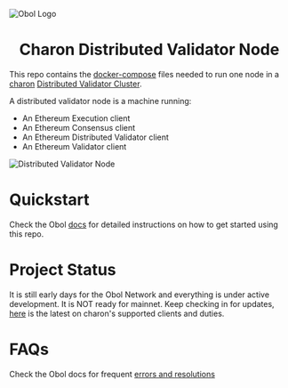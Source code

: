 ![Obol Logo](https://obol.tech/obolnetwork.png)

<h1 align="center">Charon Distributed Validator Node</h1>

This repo contains the [docker-compose](https://docs.docker.com/compose/) files needed to run one node in a [charon](https://github.com/ObolNetwork/charon) [Distributed Validator Cluster](https://docs.obol.tech/docs/int/key-concepts#distributed-validator-cluster).

A distributed validator node is a machine running:

- An Ethereum Execution client
- An Ethereum Consensus client
- An Ethereum Distributed Validator client
- An Ethereum Validator client

![Distributed Validator Node](DVNode.png)

# Quickstart

Check the Obol [docs](https://docs.obol.tech/docs/int/quickstart) for detailed instructions on how to get started using this repo.

# Project Status

It is still early days for the Obol Network and everything is under active development.
It is NOT ready for mainnet.
Keep checking in for updates, [here](https://dvt.obol.tech/) is the latest on charon's supported clients and duties.

# FAQs

Check the Obol docs for frequent [errors and resolutions](https://docs.obol.tech/docs/int/faq/errors)
